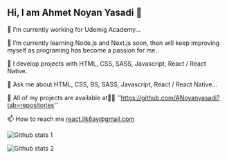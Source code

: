 ## Hi, I am Ahmet Noyan Yasadi 👋


🔭 I’m currently working for Udemig Academy...

🌱 I’m currently learning Node.js and Next.js soon, then will keep improving myself as programing has become a passion for me.

🔮 I develop projects with HTML, CSS, SASS, Javascript, React / React Native.

💬 Ask me about HTML, CSS, BS, SASS, Javascript, React / React Native...

👀 All of my projects are available at👨‍💻 ''https://github.com/ANoyanyasadi?tab=repositories''

📫 How to reach me react.ilk6ay@gmail.com

![Github stats 1](https://github-readme-stats.vercel.app/api?username=ANoyanyasadi&show_icons=true&theme=gradient) 

![Github stats 2](https://github-readme-stats.vercel.app/api?username=ANoyanyasadi&show_icons=true&theme=radical)
